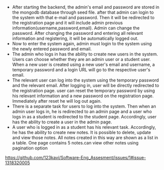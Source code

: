 

* After starting the backend, the admin's email and password are stored in the mongodb database through seed file.  after that admin can login to the  system with that e-mail and password.  Then it will be redirected to the registration page and it will include admin previous information(username,password,email).  Admin can change the password.  After changing the password and entering all relevant information and registering, it will be automatically logged out.
* Now to enter the system again, admin must login to the system using the newly entered password and email.
* The admin who logs in has the ability to create new users in the system.  Users can choose whether they are an admin user or a student user.  When a new user is created using a new user's email and username, a temporary password and a login URL will go to the respective user's email.
* The relevant user can log into the system using the temporary password and the relevant email.  After logging in, user will be directly redirected to the registration page.  user can reset the temporary password by using his relevant information and a new password on the registration page.  Immediately after reset he will log out again.
* There is a separate task for users to log into the system.  Then when an admin user logs in, he is redirected to an admin page and a user who logs in as a student is redirected to the student page.  Accordingly, user has the ability to create a user in the admin page. 
*  A user who is logged in as a student has his relevant task.  Accordingly, he has the ability to create new notes.  It is possible to delete, update and view those notes.  All notes created in this way are shown as a list in a table.  One page contains 5 notes.can view other notes using pagination option



https://github.com/123kavi/Software-Eng_Assesment/issues/1#issue-1318320005
